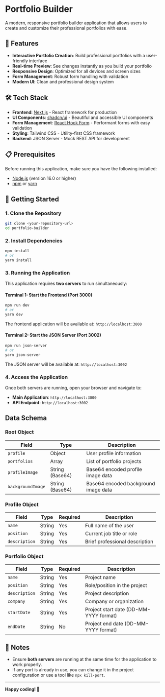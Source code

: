 # Portfolio Builder

A modern, responsive portfolio builder application that allows users to create and customize their professional portfolios with ease.

## 🚀 Features

- **Interactive Portfolio Creation**: Build professional portfolios with a user-friendly interface
- **Real-time Preview**: See changes instantly as you build your portfolio
- **Responsive Design**: Optimized for all devices and screen sizes
- **Form Management**: Robust form handling with validation
- **Modern UI**: Clean and professional design system

## 🛠️ Tech Stack

- **Frontend**: [Next.js](https://nextjs.org/) - React framework for production
- **UI Components**: [shadcn/ui](https://ui.shadcn.com/) - Beautiful and accessible UI components
- **Form Management**: [React Hook Form](https://react-hook-form.com/) - Performant forms with easy validation
- **Styling**: Tailwind CSS - Utility-first CSS framework
- **Backend**: JSON Server - Mock REST API for development

## 📋 Prerequisites

Before running this application, make sure you have the following installed:

- [Node.js](https://nodejs.org/) (version 16.0 or higher)
- [npm](https://www.npmjs.com/) or [yarn](https://yarnpkg.com/)

## 🚀 Getting Started

### 1. Clone the Repository

```bash
git clone <your-repository-url>
cd portfolio-builder
```

### 2. Install Dependencies

```bash
npm install
# or
yarn install
```

### 3. Running the Application

This application requires **two servers** to run simultaneously:

#### Terminal 1: Start the Frontend (Port 3000)

```bash
npm run dev
# or
yarn dev
```

The frontend application will be available at: `http://localhost:3000`

#### Terminal 2: Start the JSON Server (Port 3002)

```bash
npm run json-server
# or
yarn json-server
```

The JSON server will be available at: `http://localhost:3002`

### 4. Access the Application

Once both servers are running, open your browser and navigate to:
- **Main Application**: `http://localhost:3000`
- **API Endpoint**: `http://localhost:3002`

## Data Schema

### Root Object
| Field | Type | Description |
|-------|------|-------------|
| `profile` | Object | User profile information |
| `portfolios` | Array | List of portfolio projects |
| `profileImage` | String (Base64) | Base64 encoded profile image data |
| `backgroundImage` | String (Base64) | Base64 encoded background image data |

### Profile Object
| Field | Type | Required | Description |
|-------|------|----------|-------------|
| `name` | String | Yes | Full name of the user |
| `position` | String | Yes | Current job title or role |
| `description` | String | Yes | Brief professional description |

### Portfolio Object
| Field | Type | Required | Description |
|-------|------|----------|-------------|
| `name` | String | Yes | Project name |
| `position` | String | Yes | Role/position in the project |
| `description` | String | Yes | Project description |
| `company` | String | Yes | Company or organization |
| `startDate` | String | Yes | Project start date (DD-MM-YYYY format) |
| `endDate` | String | No | Project end date (DD-MM-YYYY format) |

## 📝 Notes

- Ensure **both servers** are running at the same time for the application to work properly.
- If any port is already in use, you can change it in the project configuration or use a tool like `npx kill-port`.

---

**Happy coding! 🎉**